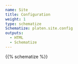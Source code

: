```yaml
---
name: Site
title: Configuration
weight: 1
type: schematize
Schematize: platen.site.config
outputs:
  - HTML
  - Schematize
---
```


{{% schematize %}}
